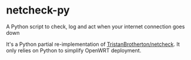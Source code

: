 # netcheck-py

A Python script to check, log and act when your internet connection goes down

It's a Python partial re-implementation of
[TristanBrotherton/netcheck](https://github.com/TristanBrotherton/netcheck). It
only relies on Python to simplify OpenWRT deployment.
